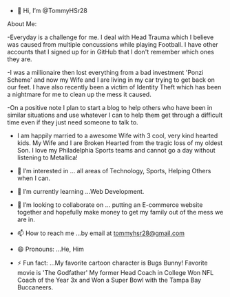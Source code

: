 - 👋 Hi, I’m @TommyHSr28 

About Me:

-Everyday is a challenge for me. I deal with Head Trauma which I believe was caused from multiple concussions while playing Football. I have other accounts that I signed up for in GitHub that I don't remember which ones they are.

-I was a millionaire then lost everything from a bad investment 'Ponzi Scheme' and now my Wife and I are living in my car trying to get back on our feet. I have also recently been a victim of Identity Theft which has been a nightmare for me to clean up the mess it caused. 

-On a positive note I plan to start a blog to help others who have been in similar situations and use whatever I can to help them get through a difficult time even if they just need someone to talk to.

- I am happily married to a awesome Wife with 3 cool, very kind hearted kids. My Wife and I are Broken Hearted from the tragic loss of my oldest Son. I love my Philadelphia Sports teams and cannot go a day without listening to Metallica!

- 👀 I’m interested in ... all areas of Technology, Sports, Helping Others when I can.

- 🌱 I’m currently learning ...Web Development. 

- 💞️ I’m looking to collaborate on ... putting an E-commerce website together and hopefully make money to get my family out of the mess we are in.

- 📫 How to reach me ...by email at tommyhsr28@gmail.com

- 😄 Pronouns: ...He, Him

- ⚡ Fun fact: ...My favorite cartoon character is Bugs Bunny! Favorite movie is 'The Godfather' My former Head Coach in College Won NFL Coach of the Year 3x and Won a Super Bowl with the Tampa Bay Buccaneers.

<!---
TommyHSr28/TommyHSr28 is a ✨ special ✨ repository because its `README.md` (this file) appears on your GitHub profile.
You can click the Preview link to take a look at your changes.
--->

